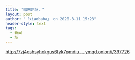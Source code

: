 ```yaml
---
title: "暗网网址，"
layout: post
author: "「xiaobaba」 on 2020-3-11 15:23"
header-style: text
tags:
  - 新闻
  - 址
---
```


<head></head>
<body>
 <a href="http://7zj4oshsyhokgus6fyk7pmdiubu4mkjpjjprjkvopnhnwylr522tymqd.onion/i/397726" target="_blank">http://7zj4oshsyhokgus6fyk7pmdiu ... ymqd.onion/i/397726</a>
 <br>
</body>


